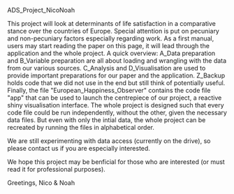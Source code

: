 ADS_Project_NicoNoah

This project will look at determinants of life satisfaction in a comparative stance over the countries of Europe. 
Special attention is put on pecuniary and non-pecuniary factors especially regarding work. As a first manual, users may 
start reading the paper on this page, it will lead through the application and the whole project. A quick overview: 
A_Data preparation and B_Variable preparation are all about loading and wrangling with the data from our various sources.
C_Analysis and D_Visualisation are used to provide important preparations for our paper and the application. Z_Backup 
holds code that we did not use in the end but still think of potentially useful. Finally, the file 
"European_Happiness_Observer" contains the code file "app" that can be used to launch the centrepiece of our project, 
a reactive shiny visualisation interface. The whole project is designed such that every code file could be run 
independently, without the other, given the necessary data files. But even with only the intial data, the whole project
can be recreated by running the files in alphabetical order.

We are still experimenting with data access (currently on the drive), so please contact us if you 
are especially interested.

We hope this project may be benficial for those who are interested (or must read it for professional purposes).

Greetings,
Nico & Noah
